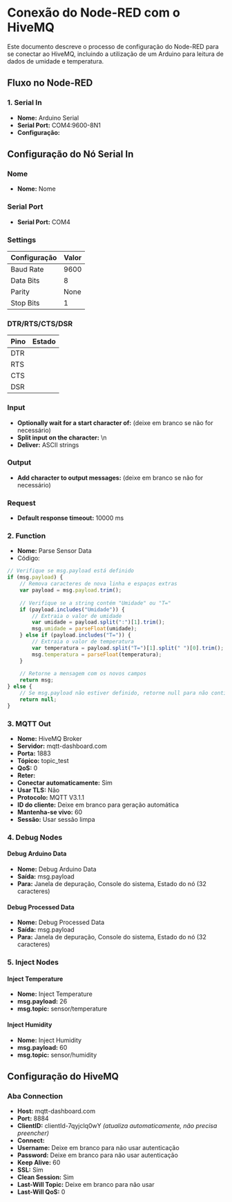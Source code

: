# Conexão do Node-RED com o HiveMQ

Este documento descreve o processo de configuração do Node-RED para se conectar ao HiveMQ, incluindo a utilização de um Arduino para leitura de dados de umidade e temperatura.

## Fluxo no Node-RED

### 1. Serial In

- **Nome:** Arduino Serial
- **Serial Port:** COM4:9600-8N1
- **Configuração:** 
 ## Configuração do Nó Serial In

### Nome
- **Nome:** Nome

### Serial Port
- **Serial Port:** COM4

### Settings

| Configuração | Valor |
|--------------|-------|
| Baud Rate    | 9600  |
| Data Bits    | 8     |
| Parity       | None  |
| Stop Bits    | 1     |

### DTR/RTS/CTS/DSR

| Pino | Estado |
|------|--------|
| DTR  |        |
| RTS  |        |
| CTS  |        |
| DSR  |        |

### Input

- **Optionally wait for a start character of:** (deixe em branco se não for necessário)
- **Split input on the character:** \n
- **Deliver:** ASCII strings

### Output

- **Add character to output messages:** (deixe em branco se não for necessário)

### Request

- **Default response timeout:** 10000 ms


### 2. Function
- **Nome:** Parse Sensor Data
- Código:

```javascript
// Verifique se msg.payload está definido
if (msg.payload) {
    // Remova caracteres de nova linha e espaços extras
    var payload = msg.payload.trim();
    
    // Verifique se a string contém "Umidade" ou "T="
    if (payload.includes("Umidade")) {
        // Extraia o valor de umidade
        var umidade = payload.split(":")[1].trim();
        msg.umidade = parseFloat(umidade);
    } else if (payload.includes("T=")) {
        // Extraia o valor de temperatura
        var temperatura = payload.split("T=")[1].split(" ")[0].trim();
        msg.temperatura = parseFloat(temperatura);
    }
    
    // Retorne a mensagem com os novos campos
    return msg;
} else {
    // Se msg.payload não estiver definido, retorne null para não continuar o fluxo
    return null;
}
```
### 3. MQTT Out

- **Nome:** HiveMQ Broker
- **Servidor:** mqtt-dashboard.com
- **Porta:** 1883
- **Tópico:** topic_test
- **QoS:** 0
- **Reter:** 
- **Conectar automaticamente:** Sim
- **Usar TLS:** Não
- **Protocolo:** MQTT V3.1.1
- **ID do cliente:** Deixe em branco para geração automática
- **Mantenha-se vivo:** 60
- **Sessão:** Usar sessão limpa

### 4. Debug Nodes

#### Debug Arduino Data

- **Nome:** Debug Arduino Data
- **Saída:** msg.payload
- **Para:** Janela de depuração, Console do sistema, Estado do nó (32 caracteres)

#### Debug Processed Data

- **Nome:** Debug Processed Data
- **Saída:** msg.payload
- **Para:** Janela de depuração, Console do sistema, Estado do nó (32 caracteres)

### 5. Inject Nodes

#### Inject Temperature

- **Nome:** Inject Temperature
- **msg.payload:** 26
- **msg.topic:** sensor/temperature

#### Inject Humidity

- **Nome:** Inject Humidity
- **msg.payload:** 60
- **msg.topic:** sensor/humidity

## Configuração do HiveMQ

### Aba Connection

- **Host:** mqtt-dashboard.com
- **Port:** 8884
- **ClientID:** clientId-7qyjclq0wY *(atualiza automaticamente, não precisa preencher)*
- **Connect:** 
- **Username:** Deixe em branco para não usar autenticação
- **Password:** Deixe em branco para não usar autenticação
- **Keep Alive:** 60
- **SSL:** Sim
- **Clean Session:** Sim
- **Last-Will Topic:** Deixe em branco para não usar
- **Last-Will QoS:** 0
